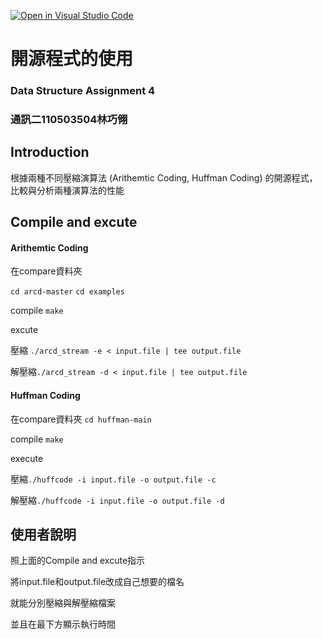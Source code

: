 [![Open in Visual Studio Code](https://classroom.github.com/assets/open-in-vscode-c66648af7eb3fe8bc4f294546bfd86ef473780cde1dea487d3c4ff354943c9ae.svg)](https://classroom.github.com/online_ide?assignment_repo_id=9703419&assignment_repo_type=AssignmentRepo)

# 開源程式的使用

### Data Structure Assignment 4
### 通訊二110503504林巧翎


## Introduction

根據兩種不同壓縮演算法 (Arithemtic Coding, Huffman Coding) 的開源程式，比較與分析兩種演算法的性能

## Compile and excute

####  Arithemtic Coding 

在compare資料夾 

`cd arcd-master`  `cd examples`

compile `make`

excute

壓縮 `./arcd_stream -e < input.file | tee output.file`

解壓縮`./arcd_stream -d < input.file | tee output.file`



#### Huffman Coding

在compare資料夾 `cd huffman-main`


compile
`make`

execute

壓縮`./huffcode -i input.file -o output.file -c`

解壓縮`./huffcode -i input.file -o output.file -d`

## 使用者說明

照上面的Compile and excute指示

將input.file和output.file改成自己想要的檔名

就能分別壓縮與解壓縮檔案

並且在最下方顯示執行時間
